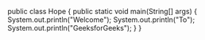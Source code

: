 public class Hope {
    public static void main(String[] args)
    {
        System.out.println("Welcome");
        System.out.println("To");
        System.out.println("GeeksforGeeks");
    }
}
